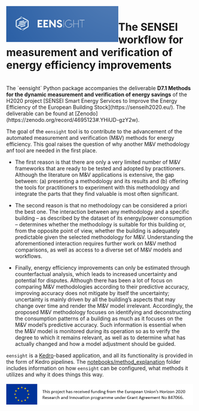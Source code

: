 <img align="left" width="300" src="https://github.com/hebes-io/eensight/blob/master/logo.png">


# The SENSEI workflow for measurement and verification of energy efficiency improvements
<br>
The `eensight` Python package accompanies the deliverable <b>D7.1 Methods for the dynamic measurement and verification of energy savings</b> of the H2020 project [SENSEI Smart Energy Services to Improve the Energy Efficiency of the European Building Stock](https://senseih2020.eu/). The deliverable can be found at [Zenodo](https://zenodo.org/record/4695123#.YHiUD-gzY2w).

The goal of the `eensight` tool is to contribute to the advancement of the automated measurement and verification (M&V) methods for energy efficiency. This goal raises the question of why another M&V methodology anf tool are needed in the first place. 

* The first reason is that there are only a very limited number of M&V frameworks that are ready to be tested and adopted by practitioners. Although the literature on M&V applications is extensive, the gap between: (a) presenting a methodology and its results and (b) offering the tools for practitioners to experiment with this methodology and integrate the parts that they find valuable is most often significant.

* The second reason is that no methodology can be considered a priori the best one. The interaction between any methodology and a specific building – as described by the dataset of its energy/power consumption – determines whether the methodology is suitable for this building or, from the opposite point of view, whether the building is adequately predictable given the selected methodology for M&V. Understanding the aforementioned interaction requires further work on M&V method comparisons, as well as access to a diverse set of M&V models and workflows. 

* Finally, energy efficiency improvements can only be estimated through counterfactual analysis, which leads to increased uncertainty and potential for disputes. Although there has been a lot of focus on comparing M&V methodologies according to their predictive accuracy, improving accuracy does not mitigate by itself the uncertainty; uncertainty is mainly driven by all the building’s aspects that may change over time and render the M&V model irrelevant. Accordingly, the proposed M&V methodology focuses on identifying and deconstructing the consumption patterns of a building as much as it focuses on the M&V model’s predictive accuracy. Such information is essential when the M&V model is monitored during its operation so as to verify the degree to which it remains relevant, as well as to determine what has actually changed and how a model adjustment should be guided.

`eensight` is a [Kedro](https://github.com/quantumblacklabs/kedro)-based application, and all its functionality is provided in the form of Kedro pipelines. The [notebooks/method_explanation](https://github.com/hebes-io/eensight/tree/master/notebooks/method_explanation) folder includes information on how `eensight` can be configured, what methods it utilizes and why it does things this way.  
<br>
<img align="left" width="500" src="https://github.com/hebes-io/eensight/blob/master/EC_support.png">
